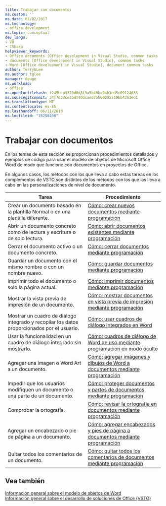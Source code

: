 ```yaml
---
title: Trabajar con documentos
ms.custom: ''
ms.date: 02/02/2017
ms.technology:
- office-development
ms.topic: conceptual
dev_langs:
- VB
- CSharp
helpviewer_keywords:
- Office documents [Office development in Visual Studio, common tasks
- documents [Office development in Visual Studio], common tasks
- Word [Office development in Visual Studio], document common tasks
author: TerryGLee
ms.author: tglee
manager: douge
ms.workload:
- office
ms.openlocfilehash: f249bea3370d0d8f3a5b46bc94b1ed5c09124635
ms.sourcegitcommit: 34f7d23ce3bd140dcae875b602d5719bb4363ed1
ms.translationtype: MT
ms.contentlocale: es-ES
ms.lasthandoff: 06/11/2018
ms.locfileid: "35258498"
---
```

# <a name="work-with-documents"></a>Trabajar con documentos
  En los temas de esta sección se proporcionan procedimientos detallados y ejemplos de código para usar el modelo de objetos de Microsoft Office Word de modo que funcione con documentos en proyectos de Office.  
  
 En algunos casos, los métodos con los que lleva a cabo estas tareas en los complementos de VSTO son distintos de los métodos con los que las lleva a cabo en las personalizaciones de nivel de documento.  
  
|Tarea|Procedimiento|  
|----------|---------------|  
|Crear un documento basado en la plantilla Normal o en una plantilla diferente.|[Cómo: crear nuevos documentos mediante programación](../vsto/how-to-programmatically-create-new-documents.md)|  
|Abrir un documento concreto como de lectura y escritura o de solo lectura.|[Cómo: abrir documentos existentes mediante programación](../vsto/how-to-programmatically-open-existing-documents.md)|  
|Cerrar el documento activo o un documento concreto.|[Cómo: cerrar documentos mediante programación](../vsto/how-to-programmatically-close-documents.md)|  
|Guardar un documento con el mismo nombre o con un nombre nuevo.|[Cómo: guardar documentos mediante programación](../vsto/how-to-programmatically-save-documents.md)|  
|Imprimir todo el documento o solo la página actual.|[Cómo: imprimir documentos mediante programación](../vsto/how-to-programmatically-print-documents.md)|  
|Mostrar la vista previa de impresión de un documento.|[Cómo: mostrar documentos en vista previa de impresión mediante programación](../vsto/how-to-programmatically-display-documents-in-print-preview.md)|  
|Mostrar un cuadro de diálogo integrado y recopilar los datos proporcionados por el usuario.|[Cómo: usar cuadros de diálogo integrados en Word](../vsto/how-to-programmatically-use-built-in-dialog-boxes-in-word.md)|  
|Usar la funcionalidad en un cuadro de diálogo integrado sin mostrarlo.|[Cómo: cuadros de diálogo de Word de uso mediante programación en modo oculto](../vsto/how-to-programmatically-use-word-dialog-boxes-in-hidden-mode.md)|  
|Agregar una imagen o Word Art a un documento.|[Cómo: agregar imágenes y dibujos de Word a documentos mediante programación](../vsto/how-to-programmatically-add-pictures-and-word-art-to-documents.md)|  
|Impedir que los usuarios modifiquen un documento o una parte de un documento.|[Cómo: proteger documentos y partes de documentos mediante programación](../vsto/how-to-programmatically-protect-documents-and-parts-of-documents.md)|  
|Comprobar la ortografía.|[Cómo: revisar la ortografía en documentos mediante programación](../vsto/how-to-programmatically-check-spelling-in-documents.md)|  
|Agregar un encabezado o pie de página a un documento.|[Cómo: agregar encabezados y pies de página a documentos mediante programación](../vsto/how-to-programmatically-add-headers-and-footers-to-documents.md)|  
|Quitar todos los comentarios de un documento.|[Cómo: quitar todos los comentarios de documentos mediante programación](../vsto/how-to-programmatically-remove-all-comments-from-documents.md)|  
  
## <a name="see-also"></a>Vea también  
 [Información general sobre el modelo de objetos de Word](../vsto/word-object-model-overview.md)   
 [Información general sobre el desarrollo de soluciones de Office &#40;VSTO&#41;](../vsto/office-solutions-development-overview-vsto.md)  
  
  